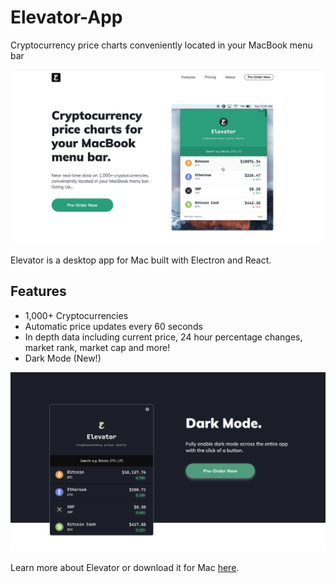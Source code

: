 # Elevator-App
Cryptocurrency price charts conveniently located in your MacBook menu bar

![Elevator App](https://github.com/zayneio/Elevator-App/blob/master/elevator-homepage.png?raw=true)

Elevator is a desktop app for Mac built with Electron and React. 

## Features
* 1,000+ Cryptocurrencies
* Automatic price updates every 60 seconds
* In depth data including current price, 24 hour percentage changes, market rank, market cap and more!
* Dark Mode (New!)

![Dark Mode](https://github.com/zayneio/Elevator-App/blob/master/dark-mode-display.png?raw=true)

Learn more about Elevator or download it for Mac [here](https://elevator.wtf).
